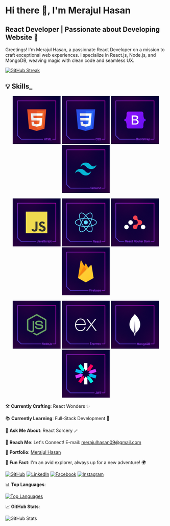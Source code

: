 # Hi there 👋, I'm Merajul Hasan
## React Developer | Passionate about Developing Website 🚀

Greetings! I'm Merajul Hasan, a passionate React Developer on a mission to craft exceptional web experiences. I specialize in React.js, Node.js, and MongoDB, weaving magic with clean code and seamless UX.

[![GitHub Streak](https://github-readme-streak-stats.herokuapp.com?user=Merajul09)](https://git.io/streak-stats)

## :bulb: Skills_

<p align="center">
<img height="150" src="https://raw.githubusercontent.com/Merajul09/Merajul09/main/image/HTML.png"/>
<img height="150" src="https://raw.githubusercontent.com/Merajul09/Merajul09/main/image/CSS.png"/>
<img height="150" src="https://raw.githubusercontent.com/Merajul09/Merajul09/main/image/Bootstrap.png"/>
<img height="150" src="https://raw.githubusercontent.com/Merajul09/Merajul09/main/image/Tailwind.png"/>
</p>
<p align="center">
<img height="150" src="https://raw.githubusercontent.com/Merajul09/Merajul09/main/image/JavaScript.png"/>
<img height="150" src="https://raw.githubusercontent.com/Merajul09/Merajul09/main/image/React.png"/>
<img height="150" src="https://raw.githubusercontent.com/Merajul09/Merajul09/main/image/ReactRouterDom.png"/>
<img height="150" src="https://raw.githubusercontent.com/Merajul09/Merajul09/main/image/Firebase.png"/>
</p>
<p align="center">
<img height="150" src="https://raw.githubusercontent.com/Merajul09/Merajul09/main/image/Nodejs.png"/>
<img height="150" src="https://raw.githubusercontent.com/Merajul09/Merajul09/main/image/Express.png"/>
<img height="150" src="https://raw.githubusercontent.com/Merajul09/Merajul09/main/image/MongoDB.png"/>
<img height="150" src="https://raw.githubusercontent.com/Merajul09/Merajul09/main/image/JWT.png"/>
</p>

🛠️ **Currently Crafting**: React Wonders ✨

📚 **Currently Learning**: Full-Stack Development 🚀

🔧 **Ask Me About**: React Sorcery 🪄

📧 **Reach Me**: Let's Connect! E-mail: merajulhasan09@gmail.com

🌟 **Portfolio**: [Merajul Hasan](https://merajulhasan.netlify.app/)

🌟 **Fun Fact**: I'm an avid explorer, always up for a new adventure! 🌍

[![GitHub](https://img.shields.io/badge/GitHub-%23121011.svg?style=for-the-badge&logo=github&logoColor=white)](https://github.com/Merajul09) [![LinkedIn](https://img.shields.io/badge/LinkedIn-%230077B5.svg?style=for-the-badge&logo=linkedin&logoColor=white)](https://www.linkedin.com/in/merajulhasan09/) [![Facebook](https://img.shields.io/badge/Facebook-%231877F2.svg?style=for-the-badge&logo=facebook&logoColor=white)](https://www.facebook.com/merajulhasan09/) [![Instagram](https://img.shields.io/badge/Instagram-%23E4405F.svg?style=for-the-badge&logo=instagram&logoColor=white)](https://www.instagram.com/merajulhasan09/)

📊 **Top Languages**:

[![Top Languages](https://github-readme-stats.vercel.app/api/top-langs/?username=Merajul09&layout=compact)](https://github.com/anuraghazra/github-readme-stats)

📈 **GitHub Stats**:

![GitHub Stats](https://github-readme-stats.vercel.app/api?username=Merajul09&show_icons=true&count_private=true)